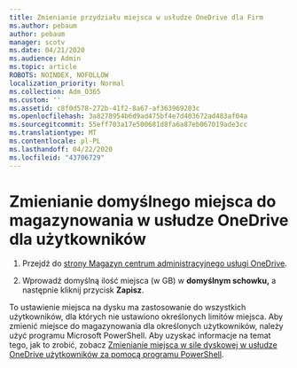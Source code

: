 ```yaml
---
title: Zmienianie przydziału miejsca w usłudze OneDrive dla Firm
ms.author: pebaum
author: pebaum
manager: scotv
ms.date: 04/21/2020
ms.audience: Admin
ms.topic: article
ROBOTS: NOINDEX, NOFOLLOW
localization_priority: Normal
ms.collection: Adm_O365
ms.custom: ''
ms.assetid: c8f0d578-272b-41f2-8a67-af363969203c
ms.openlocfilehash: 3a8278954b6d9ad475bf4e7d403672ad483af04a
ms.sourcegitcommit: 55eff703a17e500681d8fa6a87eb067019ade3cc
ms.translationtype: MT
ms.contentlocale: pl-PL
ms.lasthandoff: 04/22/2020
ms.locfileid: "43706729"
---
```

# <a name="change-the-default-onedrive-storage-space-for-your-users"></a>Zmienianie domyślnego miejsca do magazynowania w usłudze OneDrive dla użytkowników

1. Przejdź do [strony Magazyn centrum administracyjnego usługi OneDrive](https://admin.onedrive.com/?v=StorageSettings).
    
2. Wprowadź domyślną ilość miejsca (w GB) w **domyślnym schowku,** a następnie kliknij przycisk **Zapisz**.
    
To ustawienie miejsca na dysku ma zastosowanie do wszystkich użytkowników, dla których nie ustawiono określonych limitów miejsca. Aby zmienić miejsce do magazynowania dla określonych użytkowników, należy użyć programu Microsoft PowerShell. Aby uzyskać informacje na temat tego, jak to zrobić, zobacz [Zmienianie miejsca w sile dyskowej w usłudze OneDrive użytkowników za pomocą programu PowerShell](https://go.microsoft.com/fwlink/?linkid=866402).
  

